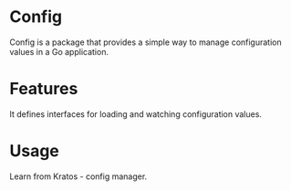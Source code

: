 # Config

Config is a package that provides a simple way to manage configuration values in a Go application.

# Features

It defines interfaces for loading and watching configuration values.

# Usage

Learn from Kratos - config manager.